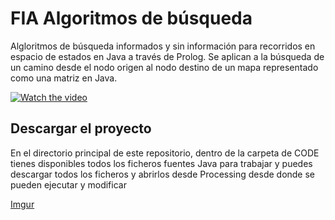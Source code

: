 # FIA Algoritmos de búsqueda
Algloritmos de búsqueda informados y sin información para recorridos en espacio de estados en Java a través de Prolog. 
Se aplican a la búsqueda de un camino desde el nodo origen al nodo destino de un mapa representado como una matriz en Java.

[![Watch the video](https://i.imgur.com/CBdPOpah.jpg)](https://youtu.be/zsOJFKcPlBg)

## Descargar el proyecto
En el directorio principal de este repositorio, dentro de la carpeta de CODE tienes disponibles todos los ficheros fuentes Java para trabajar y puedes descargar todos los ficheros y abrirlos desde Processing desde donde se pueden ejecutar y modificar

[Imgur](https://i.imgur.com/AGjWLKt.png)
